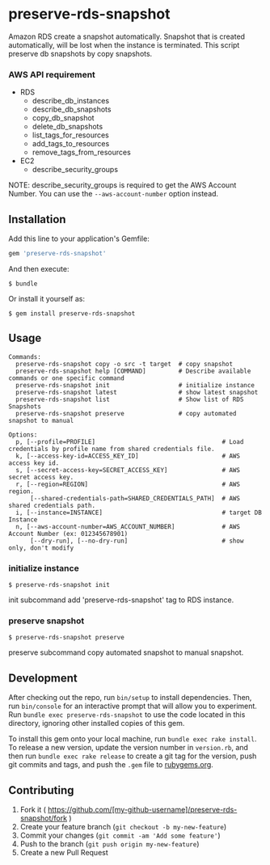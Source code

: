 # preserve-rds-snapshot

Amazon RDS create a snapshot automatically. Snapshot that is created automatically, will be lost when the instance is terminated. This script preserve db snapshots by copy snapshots.

### AWS API requirement

* RDS
  * describe_db_instances
  * describe_db_snapshots
  * copy_db_snapshot
  * delete_db_snapshots
  * list_tags_for_resources
  * add_tags_to_resources
  * remove_tags_from_resources
* EC2
  * describe_security_groups

NOTE: describe_security_groups is required to get the AWS Account Number. You can use the `--aws-account-number` option instead.

## Installation

Add this line to your application's Gemfile:

```ruby
gem 'preserve-rds-snapshot'
```

And then execute:

    $ bundle

Or install it yourself as:

    $ gem install preserve-rds-snapshot

## Usage

```
Commands:
  preserve-rds-snapshot copy -o src -t target  # copy snapshot
  preserve-rds-snapshot help [COMMAND]         # Describe available commands or one specific command
  preserve-rds-snapshot init                   # initialize instance
  preserve-rds-snapshot latest                 # show latest snapshot
  preserve-rds-snapshot list                   # Show list of RDS Snapshots
  preserve-rds-snapshot preserve               # copy automated snapshot to manual

Options:
  p, [--profile=PROFILE]                                   # Load credentials by profile name from shared credentials file.
  k, [--access-key-id=ACCESS_KEY_ID]                       # AWS access key id.
  s, [--secret-access-key=SECRET_ACCESS_KEY]               # AWS secret access key.
  r, [--region=REGION]                                     # AWS region.
      [--shared-credentials-path=SHARED_CREDENTIALS_PATH]  # AWS shared credentials path.
  i, [--instance=INSTANCE]                                 # target DB Instance
  n, [--aws-account-number=AWS_ACCOUNT_NUMBER]             # AWS Account Number (ex: 012345678901)
      [--dry-run], [--no-dry-run]                          # show only, don't modify
 ```

### initialize instance

```
$ preserve-rds-snapshot init
```

init subcommand add 'preserve-rds-snapshot' tag to RDS instance.

### preserve snapshot

```
$ preserve-rds-snapshot preserve
```

preserve subcommand copy automated snapshot to manual snapshot.

## Development

After checking out the repo, run `bin/setup` to install dependencies. Then, run `bin/console` for an interactive prompt that will allow you to experiment. Run `bundle exec preserve-rds-snapshot` to use the code located in this directory, ignoring other installed copies of this gem.

To install this gem onto your local machine, run `bundle exec rake install`. To release a new version, update the version number in `version.rb`, and then run `bundle exec rake release` to create a git tag for the version, push git commits and tags, and push the `.gem` file to [rubygems.org](https://rubygems.org).

## Contributing

1. Fork it ( https://github.com/[my-github-username]/preserve-rds-snapshot/fork )
2. Create your feature branch (`git checkout -b my-new-feature`)
3. Commit your changes (`git commit -am 'Add some feature'`)
4. Push to the branch (`git push origin my-new-feature`)
5. Create a new Pull Request

